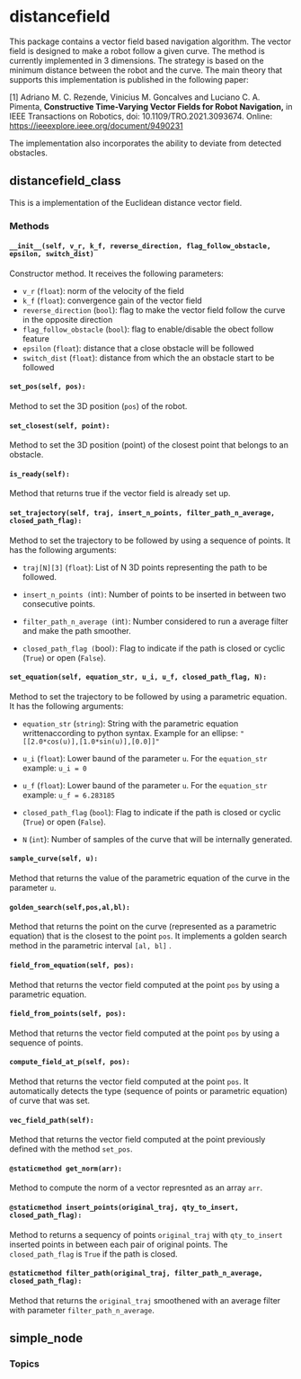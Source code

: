 # distancefield

This package contains a vector field based navigation algorithm. The vector field is designed to make a robot follow a given curve. The method is currently implemented in 3 dimensions. The strategy is based on the minimum distance between the robot and the curve. The main theory that supports this implementation is published in the following paper:

[1] Adriano M. C. Rezende, Vinicius M. Goncalves and Luciano C. A. Pimenta, **Constructive Time-Varying Vector Fields for Robot Navigation,** in IEEE Transactions on Robotics, doi: 10.1109/TRO.2021.3093674. Online: <https://ieeexplore.ieee.org/document/9490231>

The implementation also incorporates the ability to deviate from detected obstacles.


## distancefield_class

This is a implementation of the Euclidean distance vector field.


### Methods

#### `__init__(self, v_r, k_f, reverse_direction, flag_follow_obstacle, epsilon, switch_dist)`

Constructor method. It receives the following parameters:

- `v_r` (`float`): norm of the velocity of the field
- `k_f` (`float`): convergence gain of the vector field
- `reverse_direction` (`bool`): flag to make the vector field follow the curve in the opposite direction
- `flag_follow_obstacle` (`bool`): flag to enable/disable the obect follow feature
- `epsilon` (`float`): distance that a close obstacle will be followed
- `switch_dist` (`float`): distance from which the an obstacle start to be followed


#### `set_pos(self, pos):`

Method to set the 3D position (`pos`) of the robot.

#### `set_closest(self, point):`

Method to set the 3D position (point) of the closest point that belongs to an obstacle.

#### `is_ready(self):`

Method that returns true if the vector field is already set up.

#### `set_trajectory(self, traj, insert_n_points, filter_path_n_average, closed_path_flag):`

Method to set the trajectory to be followed by using a sequence of points. It has the following arguments:

- `traj[N][3]` (`float`): List of N 3D points representing the path to be followed.

- `insert_n_points (`int`)`: Number of points to be inserted in between two consecutive points.

- `filter_path_n_average (`int`)`: Number considered to run a average filter and make the path smoother.

- `closed_path_flag (`bool`)`: Flag to indicate if the path is closed or cyclic (`True`) or open (`False`).



#### `set_equation(self, equation_str, u_i, u_f, closed_path_flag, N):`

Method to set the trajectory to be followed by using a parametric equation. It has the following arguments:

- `equation_str` (`string`): String with the parametric equation writtenaccording to python syntax. Example for an ellipse: `"[[2.0*cos(u)],[1.0*sin(u)],[0.0]]"`

- `u_i` (`float`): Lower baund of the parameter `u`. For the `equation_str` example: `u_i = 0`

- `u_f` (`float`): Lower baund of the parameter `u`. For the `equation_str` example: `u_f = 6.283185`

- `closed_path_flag` (`bool`): Flag to indicate if the path is closed or cyclic (`True`) or open (`False`).

- `N` (`int`): Number of samples of the curve that will be internally generated.


#### `sample_curve(self, u):`

Method that returns the value of the parametric equation of the curve in the parameter `u`.



#### `golden_search(self,pos,al,bl):`

Method that returns the point on the curve (represented as a parametric equation) that is the closest to the point `pos`. 
It implements a golden search method in the parametric interval `[al, bl]` .




<!-- #### `get_GH_follower(self, delta):`

To be removed -->



#### `field_from_equation(self, pos):`

Method that returns the vector field computed at the point `pos` by using a parametric equation.


#### `field_from_points(self, pos):`

Method that returns the vector field computed at the point `pos` by using a sequence of points.



#### `compute_field_at_p(self, pos):`

Method that returns the vector field computed at the point `pos`. It automatically detects the type (sequence of points or parametric equation) of curve that was set.



#### `vec_field_path(self):`

Method that returns the vector field computed at the point previously defined with the method `set_pos`.




#### `@staticmethod get_norm(arr):`

Method to compute the norm of a vector represnted as an array `arr`.


#### `@staticmethod insert_points(original_traj, qty_to_insert, closed_path_flag):`

Method to returns a sequency of points `original_traj` with `qty_to_insert` inserted points in between each pair of original points. The `closed_path_flag` is `True` if the path is closed.


#### `@staticmethod filter_path(original_traj, filter_path_n_average, closed_path_flag):`

Method that returns the `original_traj` smoothened with an average filter with parameter `filter_path_n_average`.




## simple_node

### Topics





